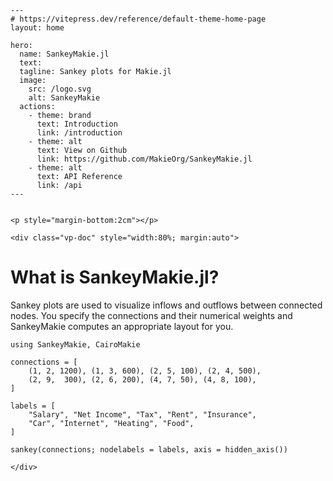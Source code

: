 ````@raw html
---
# https://vitepress.dev/reference/default-theme-home-page
layout: home

hero:
  name: SankeyMakie.jl
  text: 
  tagline: Sankey plots for Makie.jl
  image:
    src: /logo.svg
    alt: SankeyMakie
  actions:
    - theme: brand
      text: Introduction
      link: /introduction
    - theme: alt
      text: View on Github
      link: https://github.com/MakieOrg/SankeyMakie.jl
    - theme: alt
      text: API Reference
      link: /api
---


<p style="margin-bottom:2cm"></p>

<div class="vp-doc" style="width:80%; margin:auto">
````

# What is SankeyMakie.jl?

Sankey plots are used to visualize inflows and outflows between connected nodes.
You specify the connections and their numerical weights and SankeyMakie computes an appropriate layout for you.

```@example
using SankeyMakie, CairoMakie

connections = [
    (1, 2, 1200), (1, 3, 600), (2, 5, 100), (2, 4, 500),
    (2, 9,  300), (2, 6, 200), (4, 7, 50), (4, 8, 100),
]

labels = [
    "Salary", "Net Income", "Tax", "Rent", "Insurance",
    "Car", "Internet", "Heating", "Food",
]

sankey(connections; nodelabels = labels, axis = hidden_axis())
```

````@raw html
</div>
````
